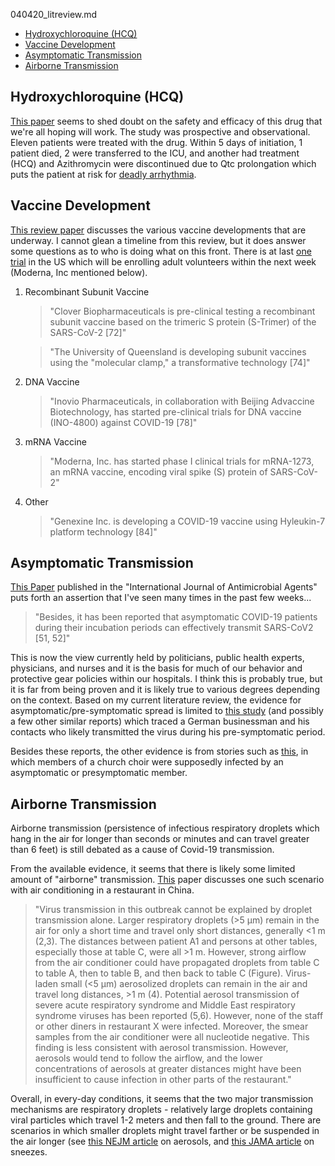 040420_litreview.md

- [Hydroxychloroquine (HCQ)](#hydroxychloroquine-hcq)
- [Vaccine Development](#vaccine-development)
- [Asymptomatic Transmission](#asymptomatic-transmission)
- [Airborne Transmission](#airborne-transmission)

## Hydroxychloroquine (HCQ)
[This paper](https://www.sciencedirect.com/science/article/pii/S0399077X20300858?via%3Dihub) seems to shed doubt on the safety and efficacy of this drug that we're all hoping will work. The study was prospective and observational. Eleven patients were treated with the drug. Within 5 days of initiation, 1 patient died, 2 were transferred to the ICU, and another had treatment (HCQ) and Azithromycin were discontinued due to Qtc prolongation which puts the patient at risk for [deadly arrhythmia](https://kornweissmedical.com/covid-19-qa-2/#Q:-Are-there-any-useful-treatments-or-preventive-strategies?).

## Vaccine Development
[This review paper](http://www.jmb.or.kr/submission/Journal/030/JMB030-03-01_FDOC_1.pdf) discusses the various vaccine developments that are underway. I cannot glean a timeline from this review, but it does answer some questions as to who is doing what on this front. There is at last [one trial](https://www.modernatx.com/modernas-work-potential-vaccine-against-covid-19) in the US which will be enrolling adult volunteers within the next week (Moderna, Inc mentioned below).

1. Recombinant Subunit Vaccine
   >"Clover Biopharmaceuticals is pre-clinical testing a
recombinant subunit vaccine based on the trimeric S
protein (S-Trimer) of the SARS-CoV-2 [72]"

    >"The University of Queensland is developing subunit
vaccines using the "molecular clamp," a transformative
technology [74]"

2. DNA Vaccine
   >"Inovio Pharmaceuticals, in collaboration with Beijing
Advaccine Biotechnology, has started pre-clinical trials for
DNA vaccine (INO-4800) against COVID-19 [78]"

3. mRNA Vaccine
    > "Moderna, Inc. has started phase I clinical trials for
mRNA-1273, an mRNA vaccine, encoding viral spike (S)
protein of SARS-CoV-2"

4. Other
   > "Genexine Inc. is developing a COVID-19 vaccine using
Hyleukin-7 platform technology [84]"

## Asymptomatic Transmission
[This Paper](https://www.sciencedirect.com/science/article/pii/S0924857920301011?via%3Dihub#bib0052) published in the "International Journal of Antimicrobial Agents" puts forth an assertion that I've seen many times in the past few weeks...
>"Besides, it has been reported that asymptomatic COVID-19 patients during their incubation periods can effectively transmit SARS-CoV2 [51, 52]"

This is now the view currently held by politicians, public health experts, physicians, and nurses and it is the basis for much of our behavior and protective gear policies within our hospitals. I think this is probably true, but it is far from being proven and it is likely true to various degrees depending on the context. Based on my current literature review, the evidence for asymptomatic/pre-symptomatic spread is limited to [this study](https://www.nejm.org/doi/full/10.1056/NEJMc2001468) (and possibly a few other similar reports) which traced a German businessman and his contacts who likely transmitted the virus during his pre-symptomatic period.

Besides these reports, the other evidence is from stories such as [this](https://www.cnn.com/2020/04/01/us/washington-choir-practice-coronavirus-deaths/index.html), in which members of a church choir were supposedly infected by an asymptomatic or presymptomatic member.

## Airborne Transmission
Airborne transmission (persistence of infectious respiratory droplets which hang in the air for longer than seconds or minutes and can travel greater than 6 feet) is still debated as a cause of Covid-19 transmission.

From the available evidence, it seems that there is likely some limited amount of "airborne" transmission. [This](https://wwwnc.cdc.gov/eid/article/26/7/20-0764_article) paper discusses one such scenario with air conditioning in a restaurant in China.

> "Virus transmission in this outbreak cannot be explained by droplet transmission alone. Larger respiratory droplets (>5 μm) remain in the air for only a short time and travel only short distances, generally <1 m (2,3). The distances between patient A1 and persons at other tables, especially those at table C, were all >1 m. However, strong airflow from the air conditioner could have propagated droplets from table C to table A, then to table B, and then back to table C (Figure).
Virus-laden small (<5 μm) aerosolized droplets can remain in the air and travel long distances, >1 m (4). Potential aerosol transmission of severe acute respiratory syndrome and Middle East respiratory syndrome viruses has been reported (5,6). However, none of the staff or other diners in restaurant X were infected. Moreover, the smear samples from the air conditioner were all nucleotide negative. This finding is less consistent with aerosol transmission. However, aerosols would tend to follow the airflow, and the lower concentrations of aerosols at greater distances might have been insufficient to cause infection in other parts of the restaurant."

Overall, in every-day conditions, it seems that the two major transmission mechanisms are respiratory droplets - relatively large droplets containing viral particles which travel 1-2 meters and then fall to the ground. There are scenarios in which smaller droplets might travel farther or be suspended in the air longer (see [this NEJM article](https://www.nejm.org/doi/full/10.1056/NEJMc2004973) on aerosols, and [this JAMA article](https://jamanetwork.com/journals/jama/fullarticle/2763852) on sneezes. 